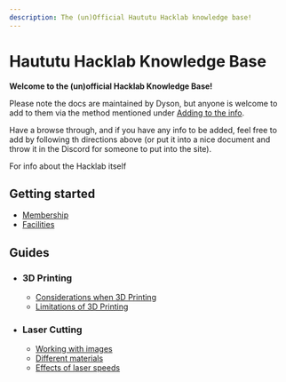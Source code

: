 ```yaml
---
description: The (un)Official Haututu Hacklab knowledge base!
---
```

# Haututu Hacklab Knowledge Base

**Welcome to the (un)official Hacklab Knowledge Base!**

Please note the docs are maintained by Dyson, but anyone is welcome to add to them via the method mentioned under [Adding to the info](./info/addinginfo).  

Have a browse through, and if you have any info to be added, feel free to add by following th directions above (or put it into a nice document and throw it in the Discord for someone to put into the site).  

For info about the Hacklab itself

## Getting started

- [Membership](https://www.haututuhacklab.nz/membership)
- [Facilities](https://www.haututuhacklab.nz/spaces/)  

## Guides

- ### 3D Printing

    - [Considerations when 3D Printing](./guides/3dprinting/considerations)
    - [Limitations of 3D Printing](./guides/3dprinting/limitations)

- ### Laser Cutting

    - [Working with images](./guides/laser/images)
    - [Different materials](./guides/laser/materials)
    - [Effects of laser speeds](./guides/laser/speeds)
